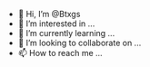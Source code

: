 - 👋 Hi, I’m @Btxgs
- 👀 I’m interested in ...
- 🌱 I’m currently learning ...
- 💞️ I’m looking to collaborate on ...
- 📫 How to reach me ...

<!---
Btxgs/Btxgs is a ✨ special ✨ repository because its `README.md` (this file) appears on your GitHub profile.
You can click the Preview link to take a look at your changes.
--->
